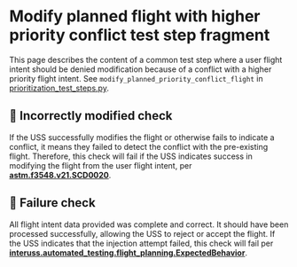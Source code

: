 # Modify planned flight with higher priority conflict test step fragment

This page describes the content of a common test step where a user flight intent should be denied modification because
of a conflict with a higher priority flight intent.
See `modify_planned_priority_conflict_flight` in [prioritization_test_steps.py](prioritization_test_steps.py).

## 🛑 Incorrectly modified check

If the USS successfully modifies the flight or otherwise fails to indicate a conflict, it means they failed to detect
the conflict with the pre-existing flight.
Therefore, this check will fail if the USS indicates success in modifying the flight from the user flight intent,
per **[astm.f3548.v21.SCD0020](../../requirements/astm/f3548/v21.md)**.

## 🛑 Failure check

All flight intent data provided was complete and correct. It should have been processed successfully, allowing the USS
to reject or accept the flight. If the USS indicates that the injection attempt failed, this check will fail per
**[interuss.automated_testing.flight_planning.ExpectedBehavior](../../requirements/interuss/automated_testing/flight_planning.md)**.
